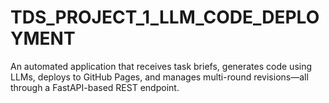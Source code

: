 # TDS_PROJECT_1_LLM_CODE_DEPLOYMENT
An automated application that receives task briefs, generates code using LLMs, deploys to GitHub Pages, and manages multi-round revisions—all through a FastAPI-based REST endpoint.
